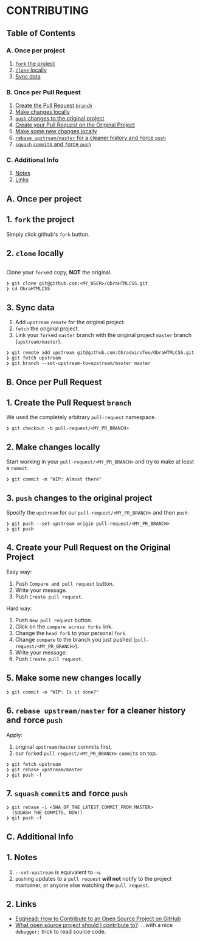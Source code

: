 # CONTRIBUTING

## Table of Contents

### A. Once per project

1. [`fork` the project](#fork-the-project)
2. [`clone` locally](#clone-locally)
3. [Sync data](#sync-data)

### B. Once per Pull Request

1. [Create the Pull Request `branch`](#create-the-pull-request-branch)
2. [Make changes locally](#make-changes-locally)
3. [`push` changes to the original project](#push-changes-to-the-original-project)
4. [Create your Pull Request on the Original Project](#create-your-pull-request-on-the-original-project)
5. [Make some new changes locally](#make-some-new-changes-locally)
6. [`rebase upstream/master` for a cleaner history and `f`orce `push`](#rebase-upstream-master-for-a-cleaner-history-and-force-push)
7. [`squash` `commit`s and `f`orce `push`](#squash-commits-and-force-update)

### C. Additional Info

1. [Notes](#notes)
2. [Links](#links)

## A. Once per project

## <a id="fork-the-project">1. `fork` the project</a>

Simply click github's `fork` button.

## <a id="clone-locally">2. `clone` locally</a>
## 

Clone your `fork`ed copy, **NOT** the original.

```console
❯ git clone git@github.com:<MY_USER>/ObraHTMLCSS.git
❯ cd ObraHTMLCSS
```

## <a id="sync-data">3. Sync data</a>

1. Add `upstream` `remote` for the original project.
2. `fetch` the original project.
3. Link your `fork`ed `master` branch with the original project `master` branch (`upstream/master`).

```console
❯ git remote add upstream git@github.com:ObradoiroTeo/ObraHTMLCSS.git
❯ git fetch upstream
❯ git branch --set-upstream-to=upstream/master master
```

## B. Once per Pull Request

## <a id="create-the-pull-request-branch">1. Create the Pull Request `branch`</a>

We used the completely arbitrary `pull-request` namespace.

```console
❯ git checkout -b pull-request/<MY_PR_BRANCH>
```

## <a id="make-changes-locally">2. Make changes locally</a>

Start working in your `pull-request/<MY_PR_BRANCH>` and try to make at least a `commit`.

```console
❯ git commit -m "WIP: Almost there"
```

## <a id="push-changes-to-the-original-project">3. `push` changes to the original project</a>

Specify the `upstream` for our `pull-request/<MY_PR_BRANCH>` and then `push`:

```console
❯ git push --set-upstream origin pull-request/<MY_PR_BRANCH>
❯ git push
```

## <a id="create-your-pull-request-on-the-original-project">4. Create your Pull Request on the Original Project</a>

Easy way:

1. Push `Compare and pull request` button.
2. Write your message.
3. Push `Create pull request`.

Hard way:

1. Push `New pull request` button.
2. Click on the `compare across forks` link.
3. Change the `head fork` to your personal `fork`.
4. Change `compare` to the branch you just pushed (`pull-request/<MY_PR_BRANCH>`).
5. Write your message.
6. Push `Create pull request`.

## <a id="make-some-new-changes-locally">5. Make some new changes locally</a>

```console
❯ git commit -m "WIP: Is it done?"
```

## <a id="rebase-upstream-master-for-a-cleaner-history-and-force-push">6. `rebase upstream/master` for a cleaner history and `f`orce `push`</a>

Apply:

1. original `upstream/master` commits first,
2. our `fork`ed `pull-request/<MY_PR_BRANCH>` `commit`s on top.

```console
❯ git fetch upstream
❯ git rebase upstream/master
❯ git push -f
```

## <a id="squash-commits-and-force-update">7. `squash` `commit`s and `f`orce `push`</a>

```console
❯ git rebase -i <SHA_OF_THE_LATEST_COMMIT_FROM_MASTER>
  (SQUASH THE COMMITS, NOW!)
❯ git push -f
```

## C. Additional Info

## <a id="notes">1. Notes</a>

1. `--set-upstream` is equivalent to `-u`.
2. `push`ing updates to a `pull request` **will not** notify to the project mantainer, or anyone else watching the `pull request`.

## <a id="links">2. Links</a>

- [Egghead: How to Contribute to an Open Source Project on GitHub](https://egghead.io/courses/how-to-contribute-to-an-open-source-project-on-github)
- [What open source project should I contribute to?](https://medium.com/@kentcdodds/what-open-source-project-should-i-contribute-to-7d50ecfe1cb4#.dou36jj12): ...with a nice `debugger;` trick to read source code.
